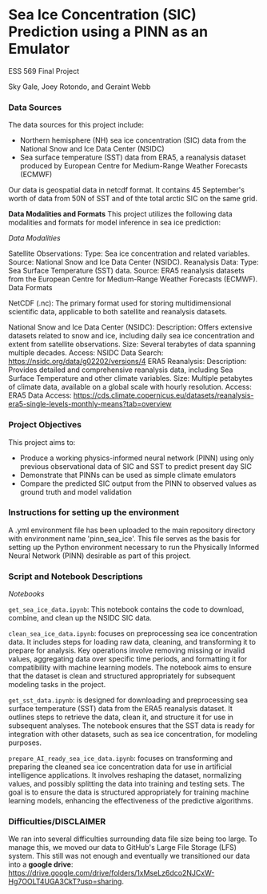 # Sea Ice Concentration (SIC) Prediction using a PINN as an Emulator

ESS 569 Final Project

Sky Gale, Joey Rotondo, and Geraint Webb

### Data Sources
The data sources for this project include:
* Northern hemisphere (NH) sea ice concentration (SIC) data from the National Snow and Ice Data Center (NSIDC)
* Sea surface temperature (SST) data from ERA5, a reanalysis dataset produced by European Centre for Medium-Range Weather Forecasts (ECMWF)

Our data is geospatial data in netcdf format. It contains 45 September's worth of data from 50N of SST and of thte total arctic SIC on the same grid. 

**Data Modalities and Formats**
This project utilizes the following data modalities and formats for model inference in sea ice prediction:

_Data Modalities_

Satellite Observations:
Type: Sea ice concentration and related variables.
Source: National Snow and Ice Data Center (NSIDC).
Reanalysis Data:
Type: Sea Surface Temperature (SST) data.
Source: ERA5 reanalysis datasets from the European Centre for Medium-Range Weather Forecasts (ECMWF).
Data Formats

NetCDF (.nc): The primary format used for storing multidimensional scientific data, applicable to both satellite and reanalysis datasets.

National Snow and Ice Data Center (NSIDC):
Description: Offers extensive datasets related to snow and ice, including daily sea ice concentration and extent from satellite observations.
Size: Several terabytes of data spanning multiple decades.
Access: NSIDC Data Search: https://nsidc.org/data/g02202/versions/4
ERA5 Reanalysis:
Description: Provides detailed and comprehensive reanalysis data, including Sea Surface Temperature and other climate variables.
Size: Multiple petabytes of climate data, available on a global scale with hourly resolution.
Access: ERA5 Data Access: https://cds.climate.copernicus.eu/datasets/reanalysis-era5-single-levels-monthly-means?tab=overview

### Project Objectives
This project aims to:
* Produce a working physics-informed neural network (PINN) using only previous observational data of SIC and SST to predict present day SIC
* Demonstrate that PINNs can be used as simple climate emulators
* Compare the predicted SIC output from the PINN to observed values as ground truth and model validation

### Instructions for setting up the environment
A .yml environment file has been uploaded to the main repository directory with environment name 'pinn_sea_ice'. This file serves as the basis for setting up the Python environment necessary to run the Physically Informed Neural Network (PINN) desirable as part of this project.

### Script and Notebook Descriptions
_Notebooks_

`get_sea_ice_data.ipynb`: This notebook contains the code to download, combine, and clean up the NSIDC SIC data.

`clean_sea_ice_data.ipynb`: focuses on preprocessing sea ice concentration data. It includes steps for loading raw data, cleaning, and transforming it to prepare for analysis. Key operations involve removing missing or invalid values, aggregating data over specific time periods, and formatting it for compatibility with machine learning models. The notebook aims to ensure that the dataset is clean and structured appropriately for subsequent modeling tasks in the project.

`get_sst_data.ipynb`: is designed for downloading and preprocessing sea surface temperature (SST) data from the ERA5 reanalysis dataset. It outlines steps to retrieve the data, clean it, and structure it for use in subsequent analyses. The notebook ensures that the SST data is ready for integration with other datasets, such as sea ice concentration, for modeling purposes.

`prepare_AI_ready_sea_ice_data.ipynb`: focuses on transforming and preparing the cleaned sea ice concentration data for use in artificial intelligence applications. It involves reshaping the dataset, normalizing values, and possibly splitting the data into training and testing sets. The goal is to ensure the data is structured appropriately for training machine learning models, enhancing the effectiveness of the predictive algorithms.

### Difficulties/DISCLAIMER

We ran into several difficulties surrounding data file size being too large. To manage this, we moved our data to GitHub's Large File Storage (LFS) system. This still was not enough and eventually we transitioned our data into a **google drive**: https://drive.google.com/drive/folders/1xMseLz6dco2NJCxW-Hg7OOLT4UGA3CkT?usp=sharing.
